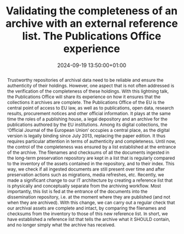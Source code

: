 ---
abstract: "Trustworthy repositories of archival data need to be reliable and ensure
  the authenticity of their holdings. However, one aspect that is not often addressed
  is the verification of the completeness of these holdings.\nWith this lightning
  talk, the Publications Office will share its experience on how it ensures that the
  collections it archives are complete.\nThe Publications Office of the EU is the
  central point of access to EU law, as well as to publications, open data, research
  results, procurement notices and other official information. It plays at the same
  time the roles of a publishing house, a legal depository and an archive for the
  publications authored by the EU institutions. Among its digital collections, the
  ‘Official Journal of the European Union’ occupies a central place, as the digital
  version is legally binding since July 2013, replacing the paper edition. It thus
  requires particular attention in terms of authenticity and completeness.\nUntil
  now, the control of the completeness was ensured by a list established at the entrance
  of the archive. The filenames and checksums of all the documents ingested in the
  long-term preservation repository are kept in a list that is regularly compared
  to the inventory of the assets contained in the repository, and to their index.
  This way, we check if all ingested documents are still present over time and after
  preservation actions such as migrations, media refreshes, etc.\nRecently, we made
  a significant change to our IT architecture by creating a reference list that is
  physically and conceptually separate from the archiving workflow. Most importantly,
  this list is fed at the entrance of the documents into the dissemination repository,
  i.e. at the moment where they are published (and not when they are archived). With
  this change, we can carry out a regular check that our archival assets are complete
  and intact, by comparing the filenames and checksums from the inventory to those
  of this new reference list. \nIn short, we have established a reference list that
  tells the archive what it SHOULD contain, and no longer simply what the archive
  has received."
creators:
- Corinne FRAPPART
date: 2024-09-19 13:50:00+01:00
document_url: https://zenodo.org/records/13743379/download/pdf
grand_parent: iPRES
institutions: []
keywords:
- approaches to preservation
- start 2 preserve
landing_page_url: https://zenodo.org/records/13743379
language: eng
layout: publication
license: Creative Commons Attribution 4.0 (CC-BY-4.0)
notes_url: https://docs.google.com/document/d/1lDWYct0heJztUyK5nOaDaLFRBO-Yx4PXT5URfiK3xZo/edit#heading=h.aar4tupij1po
parent: iPRES 2024
publication_type: lightning talk
size: null
slides_url: https://zenodo.org/records/13743379
source_name: iPRES
stream_url: https://www.archief.vlaanderen.be/archief/records/dossiers/5acb210228ce4315ae650812d056a482329eb83ed2dc42398a51505dc153be81/documents/fac102093df84a8c93031824fad34cd95d7f83fd04574b0884545e07bee9e47f
title: Validating the completeness of an archive with an external reference list.
  The Publications Office experience
year: 2024
---